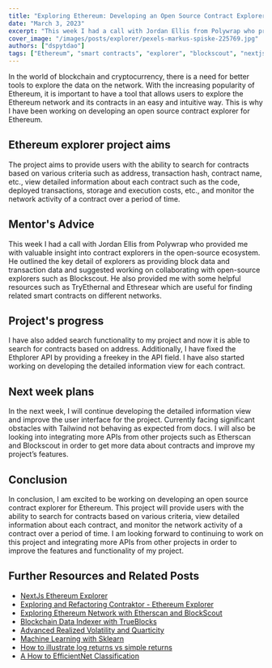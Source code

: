 ```yaml
---
title: "Exploring Ethereum: Developing an Open Source Contract Explorer"
date: "March 3, 2023"
excerpt: "This week I had a call with Jordan Ellis from Polywrap who provided me with valuable insight into contract explorers in the open-source ecosystem."
cover_image: "/images/posts/explorer/pexels-markus-spiske-225769.jpg"
authors: ["dspytdao"]
tags: ["Ethereum", "smart contracts", "explorer", "blockscout", "nextjs"]
---
```


In the world of blockchain and cryptocurrency, there is a need for better tools to explore the data on the network. With the increasing popularity of Ethereum, it is important to have a tool that allows users to explore the Ethereum network and its contracts in an easy and intuitive way. This is why I have been working on developing an open source contract explorer for Ethereum.

## Ethereum explorer project aims

The project aims to provide users with the ability to search for contracts based on various criteria such as address, transaction hash, contract name, etc., view detailed information about each contract such as the code, deployed transactions, storage and execution costs, etc., and monitor the network activity of a contract over a period of time.

## Mentor's Advice

This week I had a call with Jordan Ellis from Polywrap who provided me with valuable insight into contract explorers in the open-source ecosystem. He outlined the key detail of explorers as providing block data and transaction data and suggested working on collaborating with open-source explorers such as Blockscout. He also provided me with some helpful resources such as TryEthernal and Ethresear which are useful for finding related smart contracts on different networks.

## Project's progress

I have also added search functionality to my project and now it is able to search for contracts based on address. Additionally, I have fixed the Ethplorer API by providing a freekey in the API field. I have also started working on developing the detailed information view for each contract.

## Next week plans

In the next week, I will continue developing the detailed information view and improve the user interface for the project. Currently facing significant obstacles with Tailwind not behaving as expected from docs. I will also be looking into integrating more APIs from other projects such as Etherscan and Blockscout in order to get more data about contracts and improve my project’s features.

## Conclusion

In conclusion, I am excited to be working on developing an open source contract explorer for Ethereum. This project will provide users with the ability to search for contracts based on various criteria, view detailed information about each contract, and monitor the network activity of a contract over a period of time. I am looking forward to continuing to work on this project and integrating more APIs from other projects in order to improve the features and functionality of my project.

## Further Resources and Related Posts

- [NextJs Ethereum Explorer](https://github.com/Pfed-prog/NextJsExplorer)
- [Exploring and Refactoring Contraktor - Ethereum Explorer](https://dspyt.com/refactoring-contraktor)
- [Exploring Ethereum Network with Etherscan and BlockScout](https://dspyt.com/exploring-ethereum)
- [Blockchain Data Indexer with TrueBlocks](https://dspyt.com/blockchain-data-indexer-with-trueblocks)
- [Advanced Realized Volatility and Quarticity](https://dspyt.com/advanced-realized-volatility-and-quarticity)
- [Machine Learning with Sklearn](https://dspyt.com/machine-learning-time-series-temperature-data-modeling)
- [How to illustrate log returns vs simple returns](https://dspyt.com/simple-returns-log-return-and-volatility-simple-introduction)
- [A How to EfficientNet Classification](https://dspyt.com/efficientnet-classification)
